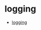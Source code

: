 # logging

- [logging](https://docs.spring.io/spring-boot/docs/2.1.4.RELEASE/reference/htmlsingle/#boot-features-loggin)
  